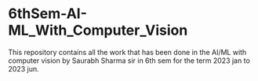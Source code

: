 # 6thSem-AI-ML_With_Computer_Vision
This repository contains all the work that has been done in the AI/ML with computer vision by Saurabh Sharma sir in 6th sem for the term 2023 jan to 2023 jun.
